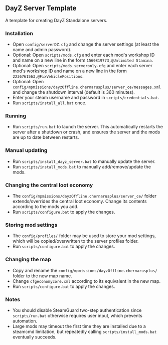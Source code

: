 ## DayZ Server Template
A template for creating DayZ Standalone servers.

### Installation
- Open `config/serverDZ.cfg` and change the server settings (at least the name and admin password).
- Optional: Open `scripts/mods.cfg` and enter each mod's workshop ID and name on a new line in the form `1560819773,@Unlimited Stamina`.
- Optional: Open `scripts/mods_serveronly.cfg` and enter each server mod's workshop ID and name on a new line in the form `2236761563,@FixVehiclePositions`.
- Optional: Open `config/mpmissions/dayzOffline.chernarusplus/server_ce/messages.xml` and change the shutdown interval (default is 360 minutes).
- Enter your steam username and password in `scripts/credentials.bat`.
- Run `scripts/install_all.bat` once.

### Running
- Run `scripts/run.bat` to launch the server. This automatically restarts the server after a shutdown or crash, and ensures the server and the mods are up to date between restarts.

### Manual updating
- Run `scripts/install_dayz_server.bat` to manually update the server.
- Run `scripts/install_mods.bat` to manually add/remove/update the mods.

### Changing the central loot economy
- The `config/mpmissions/dayzOffline.chernarusplus/server_ce/` folder extends/overrides the central loot economy. Change its contents according to the mods you add.
- Run `scripts/configure.bat` to apply the changes.

### Storing mod settings
- The `config/profiles/` folder may be used to store your mod settings, which will be copied/overwritten to the server profiles folder.
- Run `scripts/configure.bat` to apply the changes.

### Changing the map
- Copy and rename the `config/mpmissions/dayzOffline.chernarusplus/` folder to the new map name.
- Change `cfgeconomycore.xml` according to its equivalent in the new map.
- Run `scripts/configure.bat` to apply the changes.

### Notes
- You should disable SteamGuard two-step authentication since `scripts/run.bat` otherwise requires user input, which prevents automation.
- Large mods may timeout the first time they are installed due to a steamcmd limitation, but repeatedly calling `scripts/install_mods.bat` eventually succeeds.